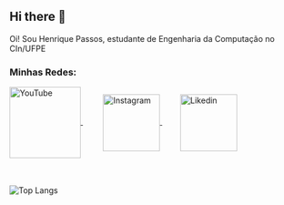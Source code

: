 ## Hi there 👋

Oi! Sou Henrique Passos, estudante de Engenharia da Computação no CIn/UFPE

### Minhas Redes:

<div>
    <a href="youtube.com/HenriquePassos">
         <img align="center" alt="YouTube" height="125" width="125" src="https://www.freeiconspng.com/uploads/hd-youtube-logo-png-transparent-background-20.png" />
     </a>
  &nbsp;&nbsp;&nbsp;&nbsp;&nbsp;&nbsp;&nbsp;&nbsp;
   <a href="https://www.instagram.com/henriquea_passos/">
        <img align="center" alt="Instagram" height="100" width="100" style="margin: 125px/;" src="https://logodownload.org/wp-content/uploads/2017/04/instagram-logo.png" />
    </a>
    &nbsp;&nbsp;&nbsp;&nbsp;&nbsp;&nbsp;&nbsp;
    <a href="https://www.linkedin.com/in/henriquea-passos/">
        <img align="center" alt="Likedin" height="100" width="100" style="margin: 125px/;" src="https://logospng.org/download/linkedin/logo-linkedin-icon-4096.png"/>
    </a>
 </div>
 <br><br>

![Top Langs](https://github-readme-stats.vercel.app/api/top-langs/?username=Henrique-apassos&layout=donut-vertical&theme=gradient)

<!--
**Henrique-apassos/Henrique-apassos** is a ✨ _special_ ✨ repository because its `README.md` (this file) appears on your GitHub profile.

Here are some ideas to get you started:

- 🔭 I’m currently working on ...
- 🌱 I’m currently learning ...
- 👯 I’m looking to collaborate on ...
- 🤔 I’m looking for help with ...
- 💬 Ask me about ...
- 📫 How to reach me: ...
- 😄 Pronouns: ...
- ⚡ Fun fact: ...
-->
